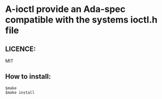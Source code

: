 # A-ioctl provide an Ada-spec compatible with the systems ioctl.h file
## LICENCE: 
MIT

## How to install:
```shellscript
$make
$make install
```
